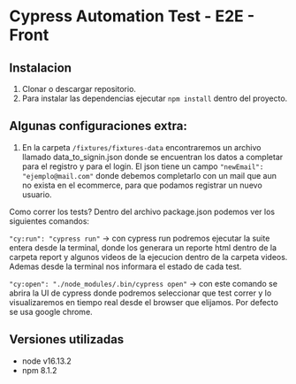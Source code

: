 # Cypress Automation Test - E2E - Front

## Instalacion
1. Clonar o descargar repositorio.
2. Para instalar las dependencias ejecutar ```npm install``` dentro del proyecto.

## Algunas configuraciones extra:
1. En la carpeta ``/fixtures/fixtures-data`` encontraremos un archivo llamado data_to_signin.json donde se encuentran los datos a completar para el registro y para el login. 
El json tiene un campo ```"newEmail": "ejemplo@mail.com"``` donde debemos completarlo con un mail que aun no exista en el ecommerce, para que podamos registrar un nuevo usuario.

Como correr los tests?
Dentro del archivo package.json podemos ver los siguientes comandos:

```"cy:run": "cypress run"``` -> con cypress run podremos ejecutar la suite entera desde la terminal, donde los generara un reporte html dentro de la carpeta report y algunos videos de la ejecucion dentro de la carpeta videos. Ademas desde la terminal nos informara el estado de cada test.


```"cy:open": "./node_modules/.bin/cypress open"``` -> con este comando se abrira la UI de cypress donde podremos seleccionar que test correr y lo visualizaremos en tiempo real desde el browser que elijamos. Por defecto se usa google chrome.

## Versiones utilizadas
- node v16.13.2
- npm 8.1.2
